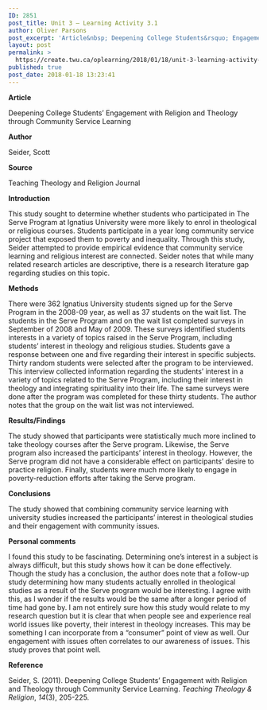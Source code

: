 ```yaml
---
ID: 2851
post_title: Unit 3 – Learning Activity 3.1
author: Oliver Parsons
post_excerpt: 'Article&nbsp; Deepening College Students&rsquo; Engagement with Religion and Theology through Community Service Learning Author Seider, Scott Source Teaching Theology and Religion Journal Introduction This study sought to determine whether students who participated in The Serve Program at Ignatius University were... <a href="https://create.twu.ca/oplearning/2018/01/18/unit-3-learning-activity-3-1/"> Continue Reading &rarr;</a>'
layout: post
permalink: >
  https://create.twu.ca/oplearning/2018/01/18/unit-3-learning-activity-3-1/
published: true
post_date: 2018-01-18 13:23:41
---
```

<p><strong>Article </strong></p>
<p>Deepening College Students&#8217; Engagement with Religion and Theology through Community Service Learning</p>
<p><strong>Author</strong></p>
<p>Seider, Scott</p>
<p><strong>Source</strong></p>
<p>Teaching Theology and Religion Journal</p>
<p><strong>Introduction</strong></p>
<p>This study sought to determine whether students who participated in The Serve Program at Ignatius University were more likely to enrol in theological or religious courses. Students participate in a year long community service project that exposed them to poverty and inequality. Through this study, Seider attempted to provide empirical evidence that community service learning and religious interest are connected. Seider notes that while many related research articles are descriptive, there is a research literature gap regarding studies on this topic.</p>
<p><strong>Methods</strong></p>
<p>There were 362 Ignatius University students signed up for the Serve Program in the 2008-09 year, as well as 37 students on the wait list. The students in the Serve Program and on the wait list completed surveys in September of 2008 and May of 2009. These surveys identified students interests in a variety of topics raised in the Serve Program, including students&#8217; interest in theology and religious studies. Students gave a response between one and five regarding their interest in specific subjects. Thirty random students were selected after the program to be interviewed. This interview collected information regarding the students&#8217; interest in a variety of topics related to the Serve Program, including their interest in theology and integrating spirituality into their life. The same surveys were done after the program was completed for these thirty students. The author notes that the group on the wait list was not interviewed.</p>
<p><strong>Results/Findings</strong></p>
<p>The study showed that participants were statistically much more inclined to take theology courses after the Serve program. Likewise, the Serve program also increased the participants&#8217; interest in theology. However, the Serve program did not have a considerable effect on participants&#8217; desire to practice religion. Finally, students were much more likely to engage in poverty-reduction efforts after taking the Serve program.</p>
<p><strong>Conclusions</strong></p>
<p>The study showed that combining community service learning with university studies increased the participants&#8217; interest in theological studies and their engagement with community issues.</p>
<p><strong>Personal comments</strong></p>
<p>I found this study to be fascinating. Determining one&#8217;s interest in a subject is always difficult, but this study shows how it can be done effectively. Though the study has a conclusion, the author does note that a follow-up study determining how many students actually enrolled in theological studies as a result of the Serve program would be interesting. I agree with this, as I wonder if the results would be the same after a longer period of time had gone by. I am not entirely sure how this study would relate to my research question but it is clear that when people see and experience real world issues like poverty, their interest in theology increases. This may be something I can incorporate from a &#8220;consumer&#8221; point of view as well. Our engagement with issues often correlates to our awareness of issues. This study proves that point well.</p>
<p><strong>Reference </strong></p>
<p>Seider, S. (2011). Deepening College Students&#8217; Engagement with Religion and Theology through Community Service Learning. <i>Teaching Theology &amp; Religion</i>, <i>14</i>(3), 205-225.</p>